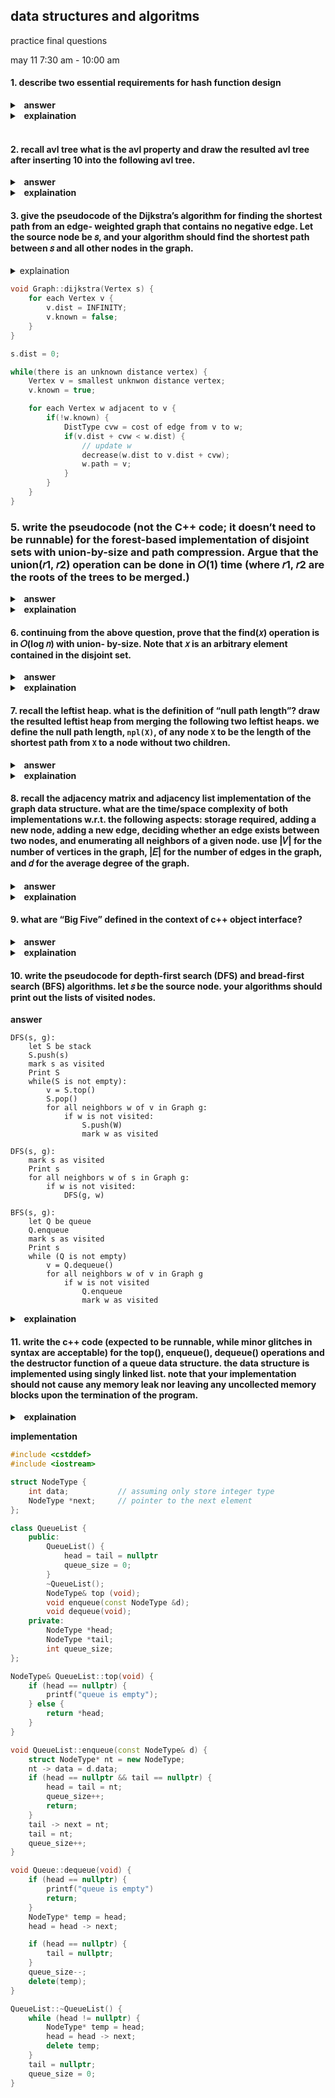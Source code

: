 ##  data structures and algoritms 

practice final questions

may 11 7:30 am - 10:00 am

####  1.  describe two essential requirements for hash function design

<details>
  <summary style="cursor: pointer;"> <b>&nbsp answer</b> </summary>
the main objectives of desiging a has function is to evenly distribute the records and easy to compute (associate with a smaller constant even in O(1) time)
</details>
<details>
  <summary style="cursor: pointer;"> <b>&nbsp explaination</b> </summary>
<p>
a hash function is a mathmematical function that takes an input (such as a string or number) and produces a fixed-size output (usually a number).  the purpose of a hash function is to map the input data to a unique output value, which can then be used as an index for storing or retrieving data in a hash table.  when desiging a hash function, the two essential requirements must be considered

1.  **even distribution of records**:  the has function should dsitribute the input data evenly across the available has table slots.  which means that each possible output value should have an equal chance of being assigned to any given input value.  if the hash function is not evenly distributed, it can lead to a collisions which is where two different input values are assigned to the same output value.  collisions can cause performance issues and data loss.

2.  **easy to compute**: the hash function should be easy to compute, meaning that it should be associated with a smaller constant even in O(1) time.  this means that the time it take to compute the hash function should be constant, regardless of the size of the input data.  if the hash function is too complex or time-consuming to compute, it can slow down the performance of the hash table.
</p>
</details>

<br>

####  2. recall avl tree what is the avl property and draw the resulted avl tree after inserting 10 into the following avl tree.

<details>
<summary style="cursor: pointer;"> <b>&nbsp answer</b> </summary>
</summary>
for each node, the height of its left subtree and the height of its right subtree cannot differ by more than 1.  
</details>
<details>
<summary style="cursor: pointer;"> <b>&nbsp explaination</b> </summary>
</summary>
the main goal of avl trees is to maintain a balanced structure, ensuring that search, insertion, and deletion operations have logarithmic time complexity.

the avl property states that for each node in the tree, the height difference between its left and right subtrees must not exceed 1.  this property ensures that the tree remains balanced, preventing it from degenerating into a linear structure like a linked list, whcih would lead to much slower search times.  here is more details to the answer,

1.  the height of a node:  the height of a node is the length of the longest path from node to a leaf (aka a node without children).  the height of an empty tree is typically considered to be -1.

2.  balancing factor:  the balancing factor of a node is the difference between the height of its lef subtree and the height of its right subtree.  the avl property requires that the balancing factor of every node in the tree must be -1, 0, or 1.

when an insertion or deletion operation causes the avl property to be violated, the tree must be rebalanced.  there are four possible cases of imbalance that can occur, and they can be resolved using rotation operations.

1.  **ll** left left case:  this occurs when a node is left heavy (i.e. its left subtree is taller than its right subtree), and its left child is also left heavy.  this can be resolved by performing a right rotation at the unbalanced node.

2.  **lr** left right case:  this occurs when a node is left heavy, and its child is right heavy.  this can be resolved by performing a left rotation at the left childm followed by a right rotation at the unbalanced node.

3.  **rr** right right case:  this occurs when a node is right heavy (i.e. its right subtree is taller than its left subtree), and its right child is also right heavy.  this can be resolved by performing a left rotation at the unbalanced node.

4.  **rl**  right left case:  this occurs when a node is right heavy and its right child is left heavy.  this can be resolved by programming a right rotation at the right child, followed by a left rotation at the unbalanced node.

these rotations ensure that the avl property is maintained after insertions and deletions, keeping the tree balanced and guaranteed $O(log n)$ time compleity for search, insertion, and deletion operations.


```markdown
      15
     /  \
    7   18
   / \
  3   8
```

in order to insert the value 10 into the avl tree we must follow the following step

1.  perform a binary search tree insertion:  traverse the tree from the root, following the left child if the new value is less than the current node and the right child if the value is greater than the current node.  repeat until an empty position is found for the new value

```markdown
      15
     /  \
    7   18
   / \
  3   8
       \
        10
```

2.  Check for the AVL property violations: Starting from the newly inserted node, move up the tree and check the balance factor of each node. If the balance factor is -1, 0, or 1, the tree is still balanced. If the balance factor is not within this range, we need to perform rotations to rebalance the tree. (In this case, the balance factor of node 8 is -1 (right subtree height 1, left subtree height 0). As we move up the tree, we find that the balance factor of node 7 is -2 (right subtree height 2, left subtree height 0), violating the AVL property.)

3.  Perform rotations to rebalance the tree: We have a left-right (LR) case since node 7 is left-heavy and its left child (node 8) is right-heavy. To resolve this, we perform a left rotation on node 7, followed by a right rotation on node 15.

**left rotation on node 7:**

```markdown
      15
     /  \
    8   18
   / \
  7   10
 /
3
```

**right rotation on node 15**

```markdown
      8
     / \
    7   15
   /   /  \
  3   10  18
```

the tree is now balanced and the avl property is maintained.

</details>

####  3.  give the pseudocode of the Dijkstra’s algorithm for finding the shortest path from an edge- weighted graph that contains no negative edge. Let the source node be 𝑠, and your algorithm should find the shortest path between 𝑠 and all other nodes in the graph.

<details><summary>explaination</summary></details>

```cpp
void Graph::dijkstra(Vertex s) {
    for each Vertex v {
        v.dist = INFINITY;
        v.known = false;
    }
}

s.dist = 0;

while(there is an unknown distance vertex) {
    Vertex v = smallest unknwon distance vertex;
    v.known = true;

    for each Vertex w adjacent to v {
        if(!w.known) {
            DistType cvw = cost of edge from v to w;
            if(v.dist + cvw < w.dist) {
                // update w
                decrease(w.dist to v.dist + cvw);
                w.path = v;
            }
        }
    }
}
```

###  5.  write the pseudocode (not the C++ code; it doesn’t need to be runnable) for the forest-based implementation of disjoint sets with union-by-size and path compression. Argue that the union(𝑟1, 𝑟2) operation can be done in 𝑂(1) time (where 𝑟1, 𝑟2 are the roots of the trees to be merged.)

<details>
<summary style="cursor: pointer;"> <b>&nbsp answer</b> </summary>
</summary>

</details>

<details>
<summary style="cursor: pointer;"> <b>&nbsp explaination</b> </summary>
</summary>

</details>

####  6.  continuing from the above question, prove that the find(𝑥) operation is in 𝑂(log 𝑛) with union- by-size. Note that 𝑥 is an arbitrary element contained in the disjoint set. 

<details>
<summary style="cursor: pointer;"> <b>&nbsp answer</b> </summary>
</summary>

</details>

<details>
<summary style="cursor: pointer;"> <b>&nbsp explaination</b> </summary>
</summary>

</details>

####  7.  recall the leftist heap. what is the definition of “null path length”? draw the resulted leftist heap from merging the following two leftist heaps.  we define the null path length, `npl(X)`, of any node `X` to be the length of the shortest path from `X` to a node without two children. 

<details>
<summary style="cursor: pointer;"> <b>&nbsp answer</b> </summary>
</summary>

</details>

<details>
<summary style="cursor: pointer;"> <b>&nbsp explaination</b> </summary>
</summary>

</details>

####   8.  recall the adjacency matrix and adjacency list implementation of the graph data structure. what are the time/space complexity of both implementations w.r.t. the following aspects: storage required, adding a new node, adding a new edge, deciding whether an edge exists between two nodes, and enumerating all neighbors of a given node. use |𝑉| for the number of vertices in the graph, |𝐸| for the number of edges in the graph, and 𝑑 for the average degree of the graph.

<details>
<summary style="cursor: pointer;"> <b>&nbsp answer</b> </summary>
</summary>

</details>

<details>
<summary style="cursor: pointer;"> <b>&nbsp explaination</b> </summary>
</summary>

</details>

####  9.  what are “Big Five” defined in the context of c++ object interface?

<details>
<summary style="cursor: pointer;"> <b>&nbsp answer</b> </summary>
</summary>
destructor:  reclaim allocated memory to the object

copy constructor:  initialize the object from another object

move constructor:  initialize the object from rvalue

copy assignment:  overwrite the object using another object

move assignment:  overwrite the object using rvalue
</details>

<details>
<summary style="cursor: pointer;"> <b>&nbsp explaination</b> </summary>
</summary>
no explaination needed for now
</details>

####  10.  write the pseudocode for depth-first search (DFS) and bread-first search (BFS) algorithms. let 𝑠 be the source node. your algorithms should print out the lists of visited nodes.

**answer**

```pseudocode
DFS(s, g):
    let S be stack
    S.push(s)
    mark s as visited
    Print S
    while(S is not empty):
        v = S.top()
        S.pop()
        for all neighbors w of v in Graph g:
            if w is not visited:
                S.push(W)
                mark w as visited
```

```pseudocode
DFS(s, g):
    mark s as visited
    Print s
    for all neighbors w of s in Graph g:
        if w is not visited:
            DFS(g, w)
```

```pseudocode
BFS(s, g):
    let Q be queue
    Q.enqueue
    mark s as visited
    Print s
    while (Q is not empty)
        v = Q.dequeue()
        for all neighbors w of v in Graph g
            if w is not visited
                Q.enqueue
                mark w as visited
```

<details>
<summary style="cursor: pointer;"> <b>&nbsp explaination</b> </summary>
</summary>
</details>

####  11.  write the c++ code (expected to be runnable, while minor glitches in syntax are acceptable) for the top(), enqueue(), dequeue() operations and the destructor function of a queue data structure. the data structure is implemented using singly linked list. note that your implementation should not cause any memory leak nor leaving any uncollected memory blocks upon the termination of the program.

<details>
<summary style="cursor: pointer;"> <b>&nbsp explaination</b> </summary>
</summary>
</details>

**implementation**

```cpp
#include <cstddef>
#include <iostream>

struct NodeType {
    int data;           // assuming only store integer type
    NodeType *next;     // pointer to the next element
};

class QueueList {
    public:
        QueueList() {
            head = tail = nullptr
            queue_size = 0;
        }
        ~QueueList();
        NodeType& top (void);
        void enqueue(const NodeType &d);
        void dequeue(void);
    private:
        NodeType *head;
        NodeType *tail;
        int queue_size;
};

NodeType& QueueList::top(void) {
    if (head == nullptr) {
        printf("queue is empty");
    } else {
        return *head;
    }
}

void QueueList::enqueue(const NodeType& d) {
    struct NodeType* nt = new NodeType;
    nt -> data = d.data;
    if (head == nullptr && tail == nullptr) {
        head = tail = nt;
        queue_size++;
        return;
    }
    tail -> next = nt;
    tail = nt;
    queue_size++;
}

void Queue::dequeue(void) {
    if (head == nullptr) {
        printf("queue is empty")
        return;
    }
    NodeType* temp = head;
    head = head -> next;

    if (head == nullptr) {
        tail = nullptr;
    }
    queue_size--;
    delete(temp);
}

QueueList::~QueueList() {
    while (head != nullptr) {
        NodeType* temp = head;
        head = head -> next;
        delete temp;
    }
    tail = nullptr;
    queue_size = 0;
}
```

